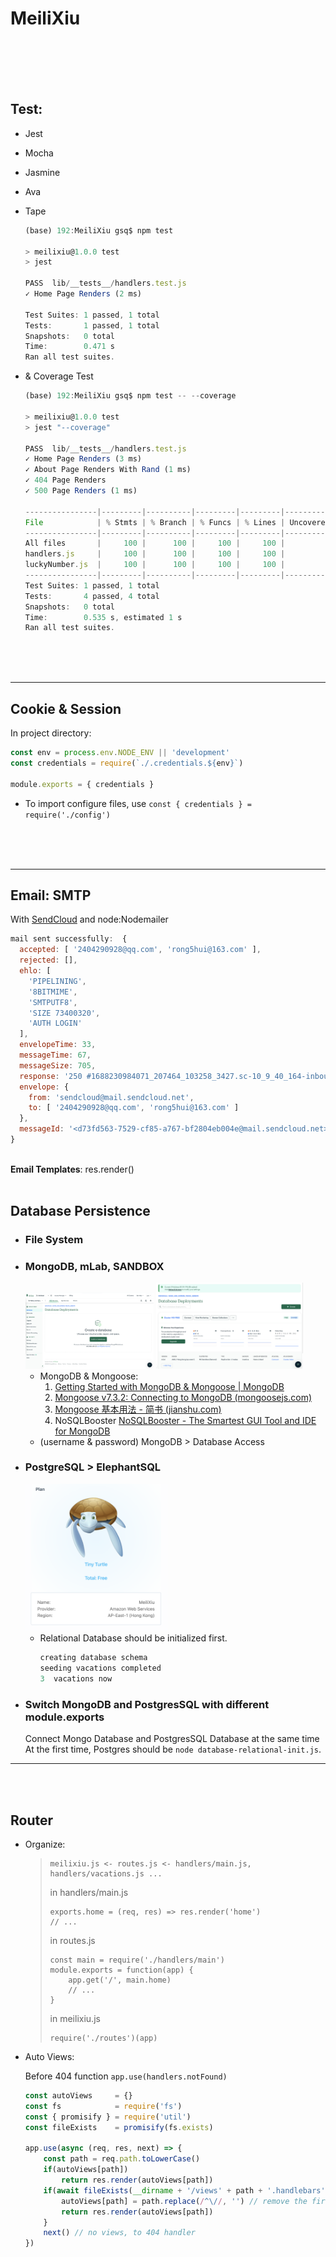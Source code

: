 # MeiliXiu

<br>
<br>
<br>
<br>

## Test:

- Jest
- Mocha
- Jasmine
- Ava
- Tape

  ```javascript
  (base) 192:MeiliXiu gsq$ npm test

  > meilixiu@1.0.0 test
  > jest

  PASS  lib/__tests__/handlers.test.js
  ✓ Home Page Renders (2 ms)

  Test Suites: 1 passed, 1 total
  Tests:       1 passed, 1 total
  Snapshots:   0 total
  Time:        0.471 s
  Ran all test suites.
  ```
- & Coverage Test

  ```javascript
  (base) 192:MeiliXiu gsq$ npm test -- --coverage

  > meilixiu@1.0.0 test
  > jest "--coverage"

  PASS  lib/__tests__/handlers.test.js
  ✓ Home Page Renders (3 ms)
  ✓ About Page Renders With Rand (1 ms)
  ✓ 404 Page Renders
  ✓ 500 Page Renders (1 ms)

  ----------------|---------|----------|---------|---------|-------------------
  File            | % Stmts | % Branch | % Funcs | % Lines | Uncovered Line #s 
  ----------------|---------|----------|---------|---------|-------------------
  All files       |     100 |      100 |     100 |     100 |   
  handlers.js     |     100 |      100 |     100 |     100 |   
  luckyNumber.js  |     100 |      100 |     100 |     100 |   
  ----------------|---------|----------|---------|---------|-------------------
  Test Suites: 1 passed, 1 total
  Tests:       4 passed, 4 total
  Snapshots:   0 total
  Time:        0.535 s, estimated 1 s
  Ran all test suites.  
  ```

<br>
<br>
<br>

---

## Cookie & Session

In project directory:

```javascript
const env = process.env.NODE_ENV || 'development'
const credentials = require(`./.credentials.${env}`)

module.exports = { credentials }
```

- To import configure files, use `const { credentials } = require('./config')`

<br>
<br>
<br>

---

## Email: SMTP

With [SendCloud](https://www.sendcloud.net/doc/email_v2/code/) and node:Nodemailer

```javascript
mail sent successfully:  {
  accepted: [ '2404290928@qq.com', 'rong5hui@163.com' ],
  rejected: [],
  ehlo: [
    'PIPELINING',
    '8BITMIME',
    'SMTPUTF8',
    'SIZE 73400320',
    'AUTH LOGIN'
  ],
  envelopeTime: 33,
  messageTime: 67,
  messageSize: 705,
  response: '250 #1688230984071_207464_103258_3427.sc-10_9_40_164-inbound#Queued',
  envelope: {
    from: 'sendcloud@mail.sendcloud.net',
    to: [ '2404290928@qq.com', 'rong5hui@163.com' ]
  },
  messageId: '<d73fd563-7529-cf85-a767-bf2804eb004e@mail.sendcloud.net>'
}
```

<br>
<b>Email Templates</b>: res.render()

<br>
<br>

## Database Persistence

- ### File System
- ### MongoDB, mLab, SANDBOX

  <img src="./public/img/image.png" alt="image-20230705012256694" style="zoom:20%;" />
  <img src="./public/img/image_2.png" alt="image-20230705012256694" style="zoom:23%;">

  - MongoDB & Mongoose:
    1. [Getting Started with MongoDB &amp; Mongoose | MongoDB](https://www.mongodb.com/developer/languages/javascript/getting-started-with-mongodb-and-mongoose/)
    2. [Mongoose v7.3.2: Connecting to MongoDB (mongoosejs.com)](https://mongoosejs.com/docs/connections.html)
    3. [Mongoose 基本用法 - 简书 (jianshu.com)](https://www.jianshu.com/p/149faf0fa491)
    4. NoSQLBooster [NoSQLBooster - The Smartest GUI Tool and IDE for MongoDB](https://nosqlbooster.com/)
  - (username & password) MongoDB > Database Access
- ### PostgreSQL > ElephantSQL

  <img src="./public/img/20230711_135700_image.png" alt="image-20230711_135700_image" style="zoom:23%;">

  - Relational Database should be initialized first.
    ```javascript
    creating database schema
    seeding vacations completed
    3  vacations now
    ```
- ### Switch MongoDB and PostgresSQL with different module.exports

  Connect Mongo Database and PostgresSQL Database at the same time
  At the first time, Postgres should be `node database-relational-init.js`.

---

<br>
<br>

## Router

- Organize:

  > ```
  > meilixiu.js <- routes.js <- handlers/main.js, handlers/vacations.js ... 
  > ```
  > in handlers/main.js
  >
  > ```
  > exports.home = (req, res) => res.render('home')
  > // ...
  > ```
  > in routes.js
  >
  > ```
  > const main = require('./handlers/main')
  > module.exports = function(app) {
  >     app.get('/', main.home)
  >     // ...
  > }
  > ```
  > in meilixiu.js
  >
  > ```
  > require('./routes')(app)
  > ```
  >
- Auto Views:

  Before 404 function `app.use(handlers.notFound)`

  ```javascript
  const autoViews     = {}
  const fs            = require('fs')
  const { promisify } = require('util')
  const fileExists    = promisify(fs.exists)

  app.use(async (req, res, next) => {
      const path = req.path.toLowerCase()
      if(autoViews[path]) 
          return res.render(autoViews[path])
      if(await fileExists(__dirname + '/views' + path + '.handlebars')) {
          autoViews[path] = path.replace(/^\//, '') // remove the first '/' if there is
          return res.render(autoViews[path])
      }
      next() // no views, to 404 handler
  })
  ```
